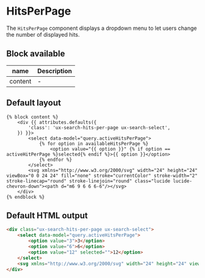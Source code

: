 # HitsPerPage

The `HitsPerPage` component displays a dropdown menu to let users change the number of displayed hits.

## Block available

| name     | Description |
|----------|-------------|
| content  | -           |

## Default layout

```twig
{% block content %}
    <div {{ attributes.defaults({
        'class': 'ux-search-hits-per-page ux-search-select',
    }) }}>
        <select data-model="query.activeHitsPerPage">
            {% for option in availableHitsPerPage %}
                <option value="{{ option }}" {% if option == activeHitPerPage %}selected{% endif %}>{{ option }}</option>
            {% endfor %}
        </select>
        <svg xmlns="http://www.w3.org/2000/svg" width="24" height="24" viewBox="0 0 24 24" fill="none" stroke="currentColor" stroke-width="2" stroke-linecap="round" stroke-linejoin="round" class="lucide lucide-chevron-down"><path d="m6 9 6 6 6-6"/></svg>
    </div>
{% endblock %}
```

## Default HTML output
```html
<div class="ux-search-hits-per-page ux-search-select">
    <select data-model="query.activeHitsPerPage">
        <option value="3">3</option>
        <option value="6">6</option>
        <option value="12" selected="">12</option>
    </select>
    <svg xmlns="http://www.w3.org/2000/svg" width="24" height="24" viewBox="0 0 24 24" fill="none" stroke="currentColor" stroke-width="2" stroke-linecap="round" stroke-linejoin="round" class="lucide lucide-chevron-down"><path d="m6 9 6 6 6-6"></path></svg>
</div>
```
